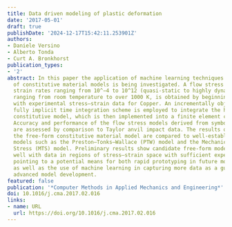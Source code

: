 ```yaml
---
title: Data driven modeling of plastic deformation
date: '2017-05-01'
draft: true
publishDate: '2024-12-17T15:42:11.253901Z'
authors:
- Daniele Versino
- Alberto Tonda
- Curt A. Bronkhorst
publication_types:
- '2'
abstract: In this paper the application of machine learning techniques for the development
  of constitutive material models is being investigated. A flow stress model, for
  strain rates ranging from 10^−4 to 10^12 (quasi-static to highly dynamic), and temperatures
  ranging from room temperature to over 1000 K, is obtained by beginning directly
  with experimental stress–strain data for Copper. An incrementally objective and
  fully implicit time integration scheme is employed to integrate the hypo-elastic
  constitutive model, which is then implemented into a finite element code for evaluation.
  Accuracy and performance of the flow stress models derived from symbolic regression
  are assessed by comparison to Taylor anvil impact data. The results obtained with
  the free-form constitutive material model are compared to well-established strength
  models such as the Preston–Tonks–Wallace (PTW) model and the Mechanical Threshold
  Stress (MTS) model. Preliminary results show candidate free-form models comparing
  well with data in regions of stress–strain space with sufficient experimental data,
  pointing to a potential means for both rapid prototyping in future model development,
  as well as the use of machine learning in capturing more data as a guide for more
  advanced model development.
featured: false
publication: '*Computer Methods in Applied Mechanics and Engineering*'
doi: 10.1016/j.cma.2017.02.016
links:
- name: URL
  url: https://doi.org/10.1016/j.cma.2017.02.016
---
```



